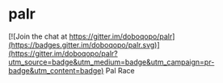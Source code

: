 # palr

[![Join the chat at https://gitter.im/doboqopo/palr](https://badges.gitter.im/doboqopo/palr.svg)](https://gitter.im/doboqopo/palr?utm_source=badge&utm_medium=badge&utm_campaign=pr-badge&utm_content=badge)
Pal Race
